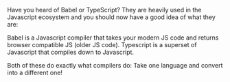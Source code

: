 Have you heard of Babel or TypeScript? They are heavily used in the Javascript ecosystem and you should now have a good idea of what they are:

Babel is a Javascript compiler that takes your modern JS code and returns  browser compatible JS (older JS code).
Typescript is a superset of Javascript that compiles down to Javascript.

Both of these do exactly what compilers do: Take one language and convert into a different one!